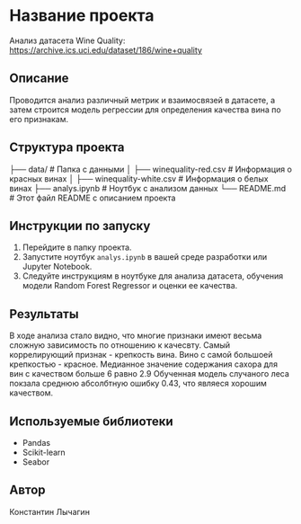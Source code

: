 # Название проекта

Анализ датасета Wine Quality: https://archive.ics.uci.edu/dataset/186/wine+quality

## Описание

Проводится анализ различный метрик и взаимосвязей в датасете, а затем строится модель регрессии для определения качества вина по его признакам.

## Структура проекта
├── data/ # Папка с данными
│ ├── winequality-red.csv # Информация о красных винах
│ ├── winequality-white.csv # Информация о белых винах
├── analys.ipynb # Ноутбук с анализом данных
└── README.md # Этот файл README с описанием проекта

## Инструкции по запуску

1. Перейдите в папку проекта.
2. Запустите ноутбук `analys.ipynb` в вашей среде разработки или Jupyter Notebook.
3. Следуйте инструкциям в ноутбуке для анализа датасета, обучения модели Random Forest Regressor и оценки ее качества.

## Результаты

В ходе анализа стало видно, что многие признаки имеют весьма сложную зависимость по отношению к качесвту. Самый коррелирующий признак - крепкость вина.
Вино с самой большоей крепкостью - красное.
Медианное значение содержания сахора для вин с качеством больше 6 равно 2.9
Обученная модель случаного леса покзала среднюю абсолбтную ошибку 0.43, что являеся хорошим качеством.

## Используемые библиотеки

- Pandas
- Scikit-learn
- Seabor

## Автор

Константин Лычагин
